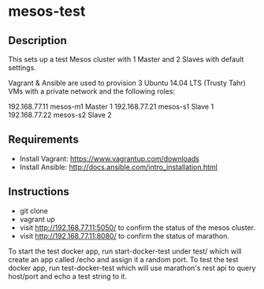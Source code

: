 mesos-test
==========

## Description

This sets up a test Mesos cluster with 1 Master and 2 Slaves with default settings.

Vagrant & Ansible are used to provision 3 Ubuntu 14.04 LTS (Trusty Tahr) VMs with a private network and the following roles:

192.168.77.11	mesos-m1	Master 1
192.168.77.21	mesos-s1	Slave 1
192.168.77.22	mesos-s2	Slave 2

## Requirements

- Install Vagrant: https://www.vagrantup.com/downloads
- Install Ansible: http://docs.ansible.com/intro_installation.html

## Instructions

- git clone
- vagrant up
- visit http://192.168.77.11:5050/ to confirm the status of the mesos cluster.
- visit http://192.168.77.11:8080/ to confirm the status of marathon.

To start the test docker app, run start-docker-test under test/ which will create an app called /echo and assign it a random port.
To test the test docker app, run test-docker-test which will use marathon's rest api to query host/port and echo a test string to it.
